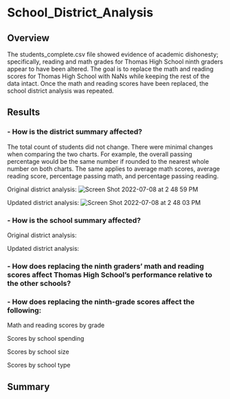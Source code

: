 # School_District_Analysis
## Overview
The students_complete.csv file showed evidence of academic dishonesty; specifically, reading and math grades for Thomas High School ninth graders appear to have been altered. The goal is to replace the math and reading scores for Thomas High School with NaNs while keeping the rest of the data intact. Once the math and reading scores have been replaced, the school district analysis was repeated.
## Results
### - How is the district summary affected?

The total count of students did not change. There were minimal changes when comparing the two charts. For example, the overall passing percentage would be the same number if rounded to the nearest whole number on both charts. The same applies to average math scores, average reading score, percentage passing math, and percentage passing reading. 

Original district analysis:
![Screen Shot 2022-07-08 at 2 48 59 PM](https://user-images.githubusercontent.com/107209737/178075213-8ae3ff94-4c0b-4903-9c60-1680756092e6.png)

Updated district analysis:
![Screen Shot 2022-07-08 at 2 48 03 PM](https://user-images.githubusercontent.com/107209737/178075225-83571e5f-a697-4e9f-94ef-79f022de1bbc.png)

### - How is the school summary affected?



Original district analysis:


Updated district analysis:



### - How does replacing the ninth graders’ math and reading scores affect Thomas High School’s performance relative to the other schools?
### - How does replacing the ninth-grade scores affect the following:
Math and reading scores by grade

Scores by school spending

Scores by school size

Scores by school type


 
## Summary
